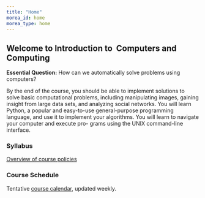 ```yaml
---
title: "Home"
morea_id: home
morea_type: home
---
```


## Welcome to Introduction to  Computers and Computing 

**Essential Question:** How can we automatically solve problems using computers?

By the end of the course, you should be able to implement solutions to solve basic computational problems, including manipulating images, gaining insight from large data sets, and analyzing social networks. You will learn Python, a popular and easy-to-use general-purpose programming language, and use it to implement your algorithms. You will learn to navigate your computer and execute pro- grams using the UNIX command-line interface.

<!--### Materials

#### Laptop

To explore and implement the topics we will be discussing in class, you will need a laptop. During the course we will install a UNIX command line tool for our development environment. Options include VirtualBox for Windows, Terminal for Mac, and Linux.-->

### Syllabus
[Overview of course policies]({{site.baseurl}}/morea/materials/Syllabus.pdf)

### Course Schedule
Tentative [course calendar](https://www.dropbox.com/s/5kdnytb30ipwqix/calendar.xlsx?dl=0), updated weekly.